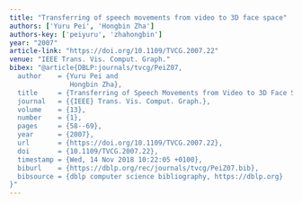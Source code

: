```yaml
---
title: "Transferring of speech movements from video to 3D face space"
authors: ['Yuru Pei', 'Hongbin Zha']
authors-key: ['peiyuru', 'zhahongbin']
year: "2007"
article-link: "https://doi.org/10.1109/TVCG.2007.22"
venue: "IEEE Trans. Vis. Comput. Graph."
bibex: "@article{DBLP:journals/tvcg/PeiZ07,
  author    = {Yuru Pei and
               Hongbin Zha},
  title     = {Transferring of Speech Movements from Video to 3D Face Space},
  journal   = {{IEEE} Trans. Vis. Comput. Graph.},
  volume    = {13},
  number    = {1},
  pages     = {58--69},
  year      = {2007},
  url       = {https://doi.org/10.1109/TVCG.2007.22},
  doi       = {10.1109/TVCG.2007.22},
  timestamp = {Wed, 14 Nov 2018 10:22:05 +0100},
  biburl    = {https://dblp.org/rec/journals/tvcg/PeiZ07.bib},
  bibsource = {dblp computer science bibliography, https://dblp.org}
}"
---
```

